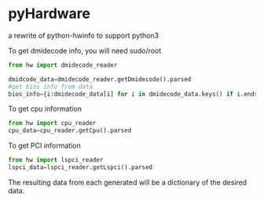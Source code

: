 # pyHardware
a rewrite of python-hwinfo to support python3

To get dmidecode info, you will need sudo/root

```python
from hw import dmidecode_reader

dmidcode_data=dmidecode_reader.getDmidecode().parsed
#get bios info from data
bios_info={i:dmidecode_data[i] for i in dmidecode_data.keys() if i.endswith('bios_info')}
```

To get cpu information

```python
from hw import cpu_reader
cpu_data=cpu_reader.getCpu().parsed
```

To get PCI information
```python
from hw import lspci_reader
lspci_data=lspci_reader.getLspci().parsed
```

The resulting data from each generated will be a dictionary of the desired data.
